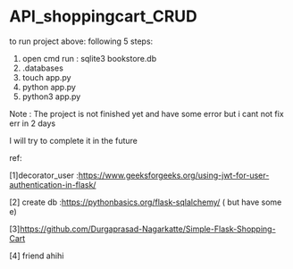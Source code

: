 # API_shoppingcart_CRUD
to run project above:
following 5 steps:
1. open cmd run : sqlite3 bookstore.db 
2. .databases
3. touch app.py
4. python app.py
5. python3 app.py

Note : The project is not finished yet and have some error 
but i cant not fix err in 2 days

I will try to complete it in the future

ref: 

[1]decorator_user :https://www.geeksforgeeks.org/using-jwt-for-user-authentication-in-flask/

[2] create db :https://pythonbasics.org/flask-sqlalchemy/ ( but have some e)

[3]https://github.com/Durgaprasad-Nagarkatte/Simple-Flask-Shopping-Cart

[4] friend ahihi 
